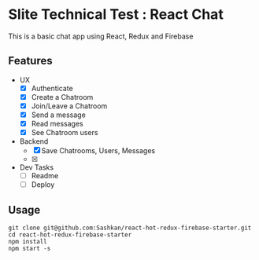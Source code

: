Slite Technical Test : React Chat
=====================

This is a basic chat app using React, Redux and Firebase

## Features

- UX
  - [X] Authenticate
  - [X] Create a Chatroom
  - [X] Join/Leave a Chatroom
  - [X] Send a message
  - [X] Read messages
  - [X] See Chatroom users

- Backend
  - [X] Save Chatrooms, Users, Messages
  - [X]

- Dev Tasks
  - [ ] Readme
  - [ ] Deploy

## Usage

```
git clone git@github.com:Sashkan/react-hot-redux-firebase-starter.git
cd react-hot-redux-firebase-starter
npm install
npm start -s
```

